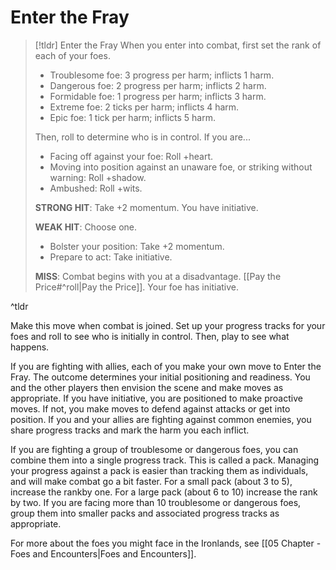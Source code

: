 # Enter the Fray

>[!tldr] Enter the Fray
>When you enter into combat, first set the rank of each of your foes.
>- Troublesome foe: 3 progress per harm; inflicts 1 harm.
>- Dangerous foe: 2 progress per harm; inflicts 2 harm.
>- Formidable foe: 1 progress per harm; inflicts 3 harm.
>- Extreme foe: 2 ticks per harm; inflicts 4 harm.
>- Epic foe: 1 tick per harm; inflicts 5 harm. 
>
>Then, roll to determine who is in control. If you are...
>- Facing off against your foe: Roll +heart.
>- Moving into position against an unaware foe, or striking without warning: Roll +shadow.
>- Ambushed: Roll +wits.
>
>**STRONG HIT**: Take +2 momentum. You have initiative. 
>
>**WEAK HIT**: Choose one.
>- Bolster your position: Take +2 momentum.
>- Prepare to act: Take initiative.
>
>**MISS**: Combat begins with you at a disadvantage. [[Pay the Price#^roll|Pay the Price]]. Your foe has initiative.

^tldr

Make this move when combat is joined. Set up your progress tracks for your foes and roll to see who is initially in control. Then, play to see what happens.

If you are fighting with allies, each of you make your own move to Enter the Fray. The outcome determines your initial positioning and readiness. You and the other players then envision the scene and make moves as appropriate. If you have initiative, you are positioned to make proactive moves. If not, you make moves to defend against attacks or get into position. If you and your allies are fighting against common enemies, you share progress tracks and mark the harm you each inflict.

If you are fighting a group of troublesome or dangerous foes, you can combine them into a single progress track. This is called a pack. Managing your progress against a pack is easier than tracking them as individuals, and will make combat go a bit faster. For a small pack (about 3 to 5), increase the rankby one. For a large pack (about 6 to 10) increase the rank by two. If you are facing more than 10 troublesome or dangerous foes, group them into smaller packs and associated progress tracks as appropriate.

For more about the foes you might face in the Ironlands, see [[05 Chapter - Foes and Encounters|Foes and Encounters]].